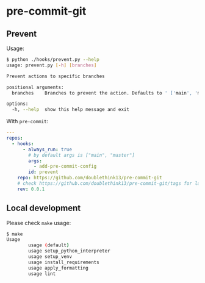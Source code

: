 # pre-commit-git

## Prevent

Usage:

```bash
$ python ./hooks/prevent.py --help
usage: prevent.py [-h] [branches]

Prevent actions to specific branches

positional arguments:
  branches    Branches to prevent the action. Defaults to ' ['main', 'master'] '

options:
  -h, --help  show this help message and exit
```

With `pre-commit`:

```yaml
---
repos:
  - hooks:
      - always_run: true
        # by default args is ["main", "master"]
        args:
          - add-pre-commit-config
        id: prevent
    repo: https://github.com/doublethink13/pre-commit-git
    # check https://github.com/doublethink13/pre-commit-git/tags for latest revision
    rev: 0.0.1
```

## Local development

Please check `make` usage:

```bash
$ make
Usage
        usage (default)
        usage setup_python_interpreter
        usage setup_venv
        usage install_requirements
        usage apply_formatting
        usage lint
```
